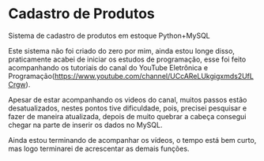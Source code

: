 # Cadastro de Produtos
 Sistema de cadastro de produtos em estoque Python+MySQL

Este sistema não foi criado do zero por mim, ainda estou longe disso, praticamente acabei de iniciar os estudos de programação, esse foi feito acompanhando os tutoriais do canal do YouTube Eletrônica e Programação(https://www.youtube.com/channel/UCcAReLUkgigxmds2UfLCrgw).

Apesar de estar acompanhando os videos do canal, muitos passos estão desatualizados, nestes pontos tive dificuldade, pois, precisei pesquisar e fazer de maneira atualizada, depois de muito quebrar a cabeça consegui chegar na parte de inserir os dados no MySQL.

Ainda estou terminando de acompanhar os vídeos, o tempo está bem curto, mas logo terminarei de acrescentar as demais funções.
